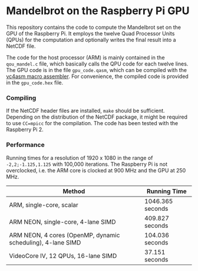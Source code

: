 # Mandelbrot on the Raspberry Pi GPU

This repository contains the code to compute the Mandelbrot set on the GPU of the Raspberry Pi. It employs the twelve Quad Processor Units (QPUs) for the computation and optionally writes the final result into a NetCDF file.

The code for the host processor (ARM) is mainly contained in the `qou_mandel.c` file, which basically calls the QPU code for each twelve lines. The GPU code is in the file `gpu_code.qasm`, which can be compiled with the [vc4asm macro assembler](http://maazl.de/project/vc4asm/doc/). For convenience, the compiled code is provided in the `gpu_code.hex` file.

### Compiling
If the NetCDF header files are installed, `make` should be sufficient. Depending on the distribution of the NetCDF package, it might be required to use `CC=mpicc` for the compilation. The code has been tested with the Raspberry Pi 2.

### Performance
Running times for a resolution of 1920 x 1080 in the range of `-2,2;-1.125,1.125` with 100,000 iterations. The Raspberry Pi is not overclocked, i.e. the ARM core is clocked at 900 MHz and the GPU at 250 MHz.

| Method | Running Time |
| ------ | ------------ |
| ARM, single-core, scalar | 1046.365 seconds |
| ARM NEON, single-core, 4-lane SIMD | 409.827 seconds |
| ARM NEON, 4 cores (OpenMP, dynamic scheduling), 4-lane SIMD | 104.036 seconds |
| VideoCore IV, 12 QPUs, 16-lane SIMD | 37.151 seconds |

